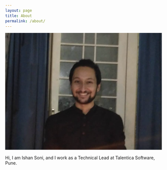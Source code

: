 ```yaml
---
layout: page
title: About
permalink: /about/
---
```


![Ishan](/assets/images/ishan.png)

Hi, I am Ishan Soni, and I work as a Technical Lead at Talentica Software, Pune.


